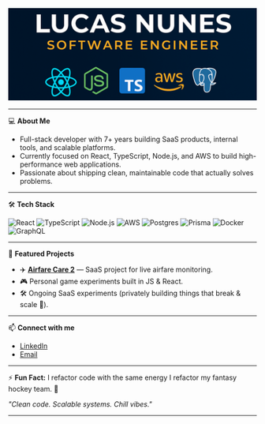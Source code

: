 <img src="https://raw.githubusercontent.com/nunesmlucas/nunesmlucas/main/profile-banner1.png" alt="Lucas Nunes Banner" width="800" />

---

💻 **About Me**

- Full-stack developer with 7+ years building SaaS products, internal tools, and scalable platforms.
- Currently focused on React, TypeScript, Node.js, and AWS to build high-performance web applications.
- Passionate about shipping clean, maintainable code that actually solves problems.

---

🛠 **Tech Stack**

![React](https://img.shields.io/badge/-React-61DAFB?logo=react&logoColor=white&style=for-the-badge)
![TypeScript](https://img.shields.io/badge/-TypeScript-3178C6?logo=typescript&logoColor=white&style=for-the-badge)
![Node.js](https://img.shields.io/badge/-Node.js-339933?logo=node.js&logoColor=white&style=for-the-badge)
![AWS](https://img.shields.io/badge/-AWS-FF9900?logo=amazon-aws&logoColor=white&style=for-the-badge)
![Postgres](https://img.shields.io/badge/-PostgreSQL-4169E1?logo=postgresql&logoColor=white&style=for-the-badge)
![Prisma](https://img.shields.io/badge/-Prisma-2D3748?logo=prisma&logoColor=white&style=for-the-badge)
![Docker](https://img.shields.io/badge/-Docker-2496ED?logo=docker&logoColor=white&style=for-the-badge)
![GraphQL](https://img.shields.io/badge/-GraphQL-E10098?logo=graphql&logoColor=white&style=for-the-badge)

---

🎯 **Featured Projects**

- ✈️ [**Airfare Care 2**](https://github.com/nunesmlucas/airfare-care-2) — SaaS project for live airfare monitoring.
- 🎮 Personal game experiments built in JS & React.
- 🛠 Ongoing SaaS experiments (privately building things that break & scale 🚀).

---

📫 **Connect with me**

- [LinkedIn](https://www.linkedin.com/in/nunesmlucas/)
- [Email](mailto:nunesmlucasg@gmail.com)
---

⚡ **Fun Fact:** I refactor code with the same energy I refactor my fantasy hockey team. 🏒

*"Clean code. Scalable systems. Chill vibes."*

---


